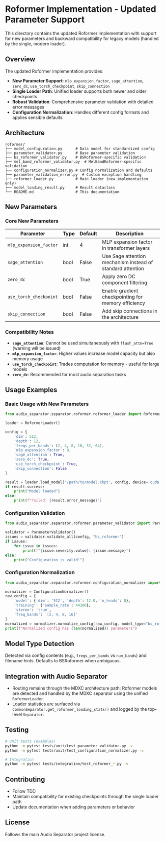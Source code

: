 # Roformer Implementation - Updated Parameter Support

This directory contains the updated Roformer implementation with support for new parameters and backward compatibility for legacy models (handled by the single, modern loader).

## Overview

The updated Roformer implementation provides:

- **New Parameter Support**: `mlp_expansion_factor`, `sage_attention`, `zero_dc`, `use_torch_checkpoint`, `skip_connection`
- **Single Loader Path**: Unified loader supports both newer and older checkpoints
- **Robust Validation**: Comprehensive parameter validation with detailed error messages
- **Configuration Normalization**: Handles different config formats and applies sensible defaults

## Architecture

```
roformer/
├── model_configuration.py      # Data model for standardized config
├── parameter_validator.py      # Base parameter validation
├── bs_roformer_validator.py    # BSRoformer-specific validation
├── mel_band_roformer_validator.py  # MelBandRoformer-specific validation
├── configuration_normalizer.py # Config normalization and defaults
├── parameter_validation_error.py  # Custom exception handling
├── roformer_loader.py          # Main loader (new implementation only)
├── model_loading_result.py     # Result dataclass
└── README.md                   # This documentation
```

## New Parameters

### Core New Parameters

| Parameter | Type | Default | Description |
|-----------|------|---------|-------------|
| `mlp_expansion_factor` | int | 4 | MLP expansion factor in transformer layers |
| `sage_attention` | bool | False | Use Sage attention mechanism instead of standard attention |
| `zero_dc` | bool | True | Apply zero DC component filtering |
| `use_torch_checkpoint` | bool | False | Enable gradient checkpointing for memory efficiency |
| `skip_connection` | bool | False | Add skip connections in the architecture |

### Compatibility Notes

- **`sage_attention`**: Cannot be used simultaneously with `flash_attn=True` (warning will be issued)
- **`mlp_expansion_factor`**: Higher values increase model capacity but also memory usage
- **`use_torch_checkpoint`**: Trades computation for memory - useful for large models
- **`zero_dc`**: Recommended for most audio separation tasks

## Usage Examples

### Basic Usage with New Parameters

```python
from audio_separator.separator.roformer.roformer_loader import RoformerLoader

loader = RoformerLoader()

config = {
    'dim': 512,
    'depth': 12,
    'freqs_per_bands': (2, 4, 8, 16, 32, 64),
    'mlp_expansion_factor': 8,
    'sage_attention': True,
    'zero_dc': True,
    'use_torch_checkpoint': True,
    'skip_connection': False
}

result = loader.load_model('/path/to/model.ckpt', config, device='cuda')
if result.success:
    print("Model loaded")
else:
    print(f"Failed: {result.error_message}")
```

### Configuration Validation

```python
from audio_separator.separator.roformer.parameter_validator import ParameterValidator

validator = ParameterValidator()
issues = validator.validate_all(config, "bs_roformer")
if issues:
    for issue in issues:
        print(f"{issue.severity.value}: {issue.message}")
else:
    print("Configuration is valid!")
```

### Configuration Normalization

```python
from audio_separator.separator.roformer.configuration_normalizer import ConfigurationNormalizer

normalizer = ConfigurationNormalizer()
raw_config = {
    'model': {'dim': '512', 'depth': 12.0, 'n_heads': 8},
    'training': {'sample_rate': 44100},
    'stereo': 'true',
    'freq_bands': '[2, 4, 8, 16]'
}
normalized = normalizer.normalize_config(raw_config, model_type="bs_roformer", apply_defaults=True, validate=True)
print(f"Normalized config has {len(normalized)} parameters")
```

## Model Type Detection

Detected via config contents (e.g., `freqs_per_bands` vs `num_bands`) and filename hints. Defaults to BSRoformer when ambiguous.

## Integration with Audio Separator

- Routing remains through the MDXC architecture path; Roformer models are detected and handled by the MDXC separator using the unified `RoformerLoader`.
- Loader statistics are surfaced via `CommonSeparator.get_roformer_loading_stats()` and logged by the top-level `Separator`.

## Testing

```bash
# Unit tests (examples)
python -m pytest tests/unit/test_parameter_validator.py -v
python -m pytest tests/unit/test_configuration_normalizer.py -v

# Integration
python -m pytest tests/integration/test_roformer_*.py -v
```

## Contributing

- Follow TDD
- Maintain compatibility for existing checkpoints through the single loader path
- Update documentation when adding parameters or behavior

## License

Follows the main Audio Separator project license.
